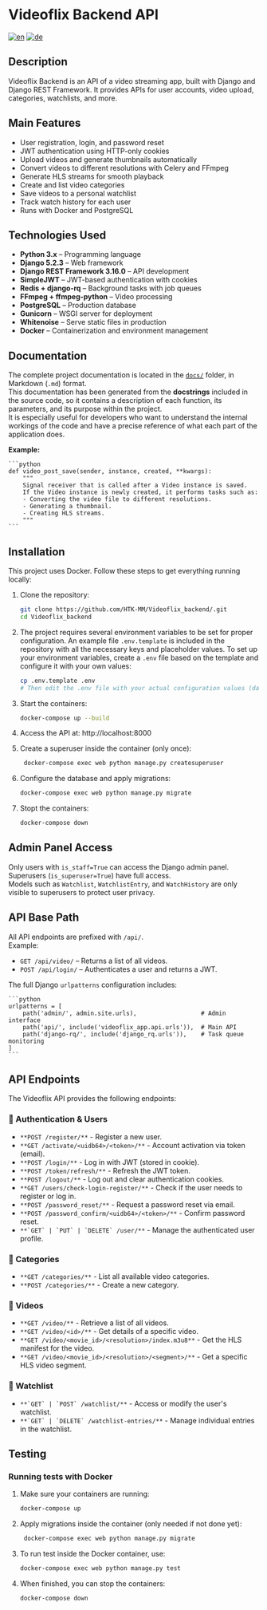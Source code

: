 # Videoflix Backend API

[![en](https://img.shields.io/badge/lang-en-red.svg)](https://github.com/HTK-MM/Videoflix_backend/blob/master/README.MD) [![de](https://img.shields.io/badge/lang-de-yellow.svg)](https://github.com/HTK-MM/Videoflix_backend/blob/master/README.de.md)

## Description

Videoflix Backend is an API of a video streaming app, built with Django and Django REST Framework. It provides APIs for user accounts, video upload, categories, watchlists, and more.

## Main Features

- User registration, login, and password reset  
- JWT authentication using HTTP-only cookies  
- Upload videos and generate thumbnails automatically  
- Convert videos to different resolutions with Celery and FFmpeg  
- Generate HLS streams for smooth playback  
- Create and list video categories  
- Save videos to a personal watchlist  
- Track watch history for each user  
- Runs with Docker and PostgreSQL  

## Technologies Used

- **Python 3.x** – Programming language
- **Django 5.2.3** – Web framework
- **Django REST Framework 3.16.0** – API development
- **SimpleJWT** – JWT-based authentication with cookies
- **Redis + django-rq** – Background tasks with job queues
- **FFmpeg + ffmpeg-python** – Video processing
- **PostgreSQL** – Production database
- **Gunicorn** – WSGI server for deployment
- **Whitenoise** – Serve static files in production
- **Docker** – Containerization and environment management

## Documentation

The complete project documentation is located in the [`docs/`](./docs/) folder, in Markdown (`.md`) format.  
This documentation has been generated from the **docstrings** included in the source code, so it contains a description of each function, its parameters, and its purpose within the project.  
It is especially useful for developers who want to understand the internal workings of the code and have a precise reference of what each part of the application does.

**Example:**

    ```python
    def video_post_save(sender, instance, created, **kwargs):
        """
        Signal receiver that is called after a Video instance is saved.
        If the Video instance is newly created, it performs tasks such as:
        - Converting the video file to different resolutions.
        - Generating a thumbnail.
        - Creating HLS streams.
        """
    ```



## Installation

This project uses Docker. Follow these steps to get everything running locally:

1. Clone the repository:
   ```bash
   git clone https://github.com/HTK-MM/Videoflix_backend/.git
   cd Videoflix_backend
   ```

   
2. The project requires several environment variables to be set for proper configuration. An example file `.env.template` is included in the repository with all the necessary keys and placeholder values.
   To set up your environment variables, create a `.env` file based on the template and configure it with your own values:
    ````bash   
    cp .env.template .env
    # Then edit the .env file with your actual configuration values (database CREDENTIALS, SECRET_KEY, DATABASE_URL, EMAIL_* settings, etc.)
    ````

3. Start the containers:
    ````bash   
    docker-compose up --build
    ````

4. Access the API at: http://localhost:8000
   
5. Create a superuser inside the container (only once):
   ````bash   
    docker-compose exec web python manage.py createsuperuser
    ```` 

6. Configure the database and apply migrations:
    ````bash 
    docker-compose exec web python manage.py migrate
    ````

7.  Stopt the containers:
    ````bash   
    docker-compose down
    ````
## Admin Panel Access 

Only users with `is_staff=True` can access the Django admin panel.  
Superusers (`is_superuser=True`) have full access.  
Models such as `Watchlist`, `WatchlistEntry`, and `WatchHistory` are only visible to superusers to protect user privacy.

## API Base Path

All API endpoints are prefixed with `/api/`.  
Example:  
- `GET /api/video/` – Returns a list of all videos.
- `POST /api/login/` – Authenticates a user and returns a JWT.

The full Django `urlpatterns` configuration includes:

    ```python
    urlpatterns = [
        path('admin/', admin.site.urls),                  # Admin interface
        path('api/', include('videoflix_app.api.urls')),  # Main API
        path('django-rq/', include('django_rq.urls')),    # Task queue monitoring
    ]
    ```

## API Endpoints

The Videoflix API provides the following endpoints:

### :small_blue_diamond: Authentication & Users

-   ````**POST /register/**```` - Register a new user. 
-   ````**GET /activate/<uidb64>/<token>/**```` - Account activation via token (email).
-   ````**POST /login/**```` -  Log in with JWT (stored in cookie).
-   ````**POST /token/refresh/**```` -  Refresh the JWT token. 
-   ````**POST /logout/**```` -  Log out and clear authentication cookies. 
-   ````**GET /users/check-login-register/**```` - Check if the user needs to register or log in.
-   ````**POST /password_reset/**```` -  Request a password reset via email.
-   ````**POST /password_confirm/<uidb64>/<token>/**```` -  Confirm password reset. 
-   ````**`GET` | `PUT` | `DELETE` /user/**```` -  Manage the authenticated user profile.
  
### :small_blue_diamond: Categories
-   ````**GET /categories/**```` - List all available video categories. 
-   ````**POST /categories/**```` - Create a new category.   

### :small_blue_diamond: Videos

-   ````**GET /video/**```` - Retrieve a list of all videos. 
-   ````**GET /video/<id>/**```` - Get details of a specific video.
-   ````**GET /video/<movie_id>/<resolution>/index.m3u8**```` - Get the HLS manifest for the video.
-   ````**GET /video/<movie_id>/<resolution>/<segment>/**```` - Get a specific HLS video segment.

### :small_blue_diamond: Watchlist

-   ````**`GET` | `POST` /watchlist/**```` - Access or modify the user's watchlist.
-   ````**`GET` | `DELETE` /watchlist-entries/**```` - Manage individual entries in the watchlist.





## Testing

### Running tests with Docker
1. Make sure your containers are running:
    ````bash   
    docker-compose up 
    ````    
2. Apply migrations inside the container (only needed if not done yet):
   ````bash   
    docker-compose exec web python manage.py migrate
    ````    
3. To run test inside the Docker container, use:
    ````bash   
    docker-compose exec web python manage.py test
    ````    
4. When finished, you can stop the containers:
    ````bash   
    docker-compose down
    ````   

